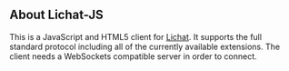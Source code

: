 ## About Lichat-JS
This is a JavaScript and HTML5 client for [Lichat](https://shirakumo.org/projects/lichat-protocol). It supports the full standard protocol including all of the currently available extensions. The client needs a WebSockets compatible server in order to connect.
